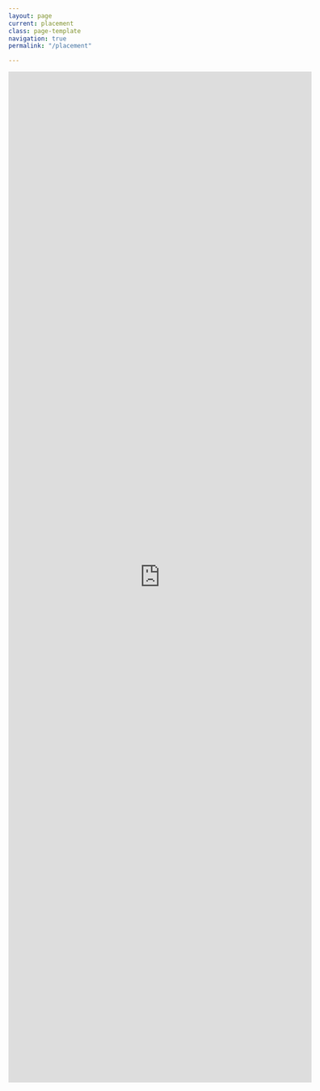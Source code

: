 ```yaml
---
layout: page
current: placement
class: page-template
navigation: true
permalink: "/placement"

---
```


<iframe src='https://docs.google.com/forms/d/e/1FAIpQLScp3Q4YS7C8lrKPx7Z8U7s-y9egnkMdoGqtOZWBdXo7n3PlgQ/viewform?embedded=true' height='2000px' width='600px' frameborder='0' marginheight='0' marginwidth='0'>Loading...</iframe>